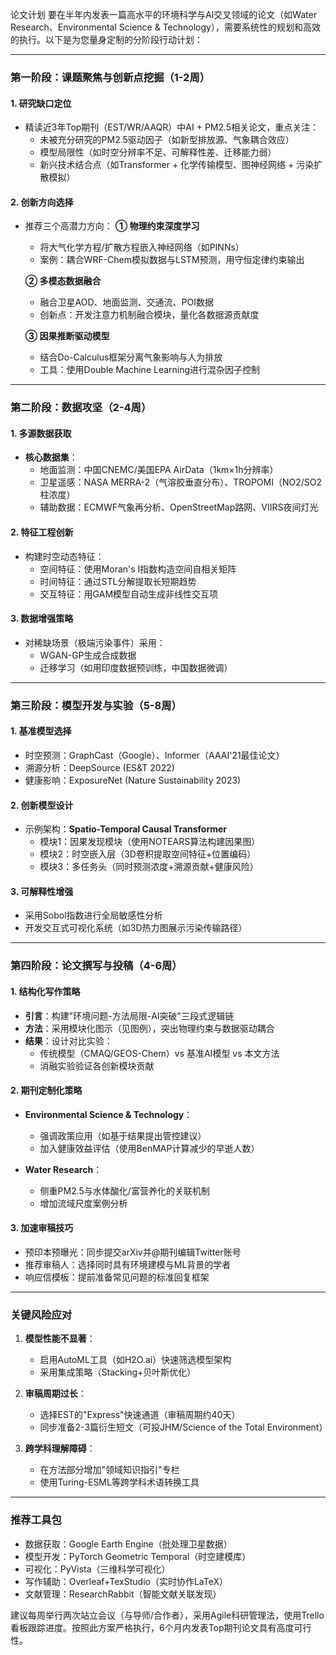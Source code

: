 论文计划
要在半年内发表一篇高水平的环境科学与AI交叉领域的论文（如Water Research、Environmental Science & Technology），需要系统性的规划和高效的执行。以下是为您量身定制的分阶段行动计划：

---

### **第一阶段：课题聚焦与创新点挖掘（1-2周）**
#### 1. **研究缺口定位**
- 精读近3年Top期刊（EST/WR/AAQR）中AI + PM2.5相关论文，重点关注：
  - 未被充分研究的PM2.5驱动因子（如新型排放源、气象耦合效应）
  - 模型局限性（如时空分辨率不足、可解释性差、迁移能力弱）
  - 新兴技术结合点（如Transformer + 化学传输模型、图神经网络 + 污染扩散模拟）

#### 2. **创新方向选择**
- 推荐三个高潜力方向：
  **① 物理约束深度学习**
  - 将大气化学方程/扩散方程嵌入神经网络（如PINNs）
  - 案例：耦合WRF-Chem模拟数据与LSTM预测，用守恒定律约束输出

  **② 多模态数据融合**
  - 融合卫星AOD、地面监测、交通流、POI数据
  - 创新点：开发注意力机制融合模块，量化各数据源贡献度

  **③ 因果推断驱动模型**
  - 结合Do-Calculus框架分离气象影响与人为排放
  - 工具：使用Double Machine Learning进行混杂因子控制

---

### **第二阶段：数据攻坚（2-4周）**
#### 1. **多源数据获取**
- **核心数据集**：
  - 地面监测：中国CNEMC/美国EPA AirData（1km×1h分辨率）
  - 卫星遥感：NASA MERRA-2（气溶胶垂直分布）、TROPOMI（NO2/SO2柱浓度）
  - 辅助数据：ECMWF气象再分析、OpenStreetMap路网、VIIRS夜间灯光

#### 2. **特征工程创新**
- 构建时空动态特征：
  - 空间特征：使用Moran's I指数构造空间自相关矩阵
  - 时间特征：通过STL分解提取长短期趋势
  - 交互特征：用GAM模型自动生成非线性交互项

#### 3. **数据增强策略**
- 对稀缺场景（极端污染事件）采用：
  - WGAN-GP生成合成数据
  - 迁移学习（如用印度数据预训练，中国数据微调）

---

### **第三阶段：模型开发与实验（5-8周）**
#### 1. **基准模型选择**
- 时空预测：GraphCast（Google）、Informer（AAAI'21最佳论文）
- 溯源分析：DeepSource (ES&T 2022)
- 健康影响：ExposureNet (Nature Sustainability 2023)

#### 2. **创新模型设计**
- 示例架构：**Spatio-Temporal Causal Transformer**
  - 模块1：因果发现模块（使用NOTEARS算法构建因果图）
  - 模块2：时空嵌入层（3D卷积提取空间特征+位置编码）
  - 模块3：多任务头（同时预测浓度+溯源贡献+健康风险）

#### 3. **可解释性增强**
- 采用Sobol指数进行全局敏感性分析
- 开发交互式可视化系统（如3D热力图展示污染传输路径）

---

### **第四阶段：论文撰写与投稿（4-6周）**
#### 1. **结构化写作策略**
- **引言**：构建"环境问题-方法局限-AI突破"三段式逻辑链
- **方法**：采用模块化图示（见图例），突出物理约束与数据驱动耦合
- **结果**：设计对比实验：
  - 传统模型（CMAQ/GEOS-Chem）vs 基准AI模型 vs 本文方法
  - 消融实验验证各创新模块贡献

#### 2. **期刊定制化策略**
- **Environmental Science & Technology**：
  - 强调政策应用（如基于结果提出管控建议）
  - 加入健康效益评估（使用BenMAP计算减少的早逝人数）
  
- **Water Research**：
  - 侧重PM2.5与水体酸化/富营养化的关联机制
  - 增加流域尺度案例分析

#### 3. **加速审稿技巧**
- 预印本预曝光：同步提交arXiv并@期刊编辑Twitter账号
- 推荐审稿人：选择同时具有环境建模与ML背景的学者
- 响应信模板：提前准备常见问题的标准回复框架

---

### **关键风险应对**
1. **模型性能不显著**：
   - 启用AutoML工具（如H2O.ai）快速筛选模型架构
   - 采用集成策略（Stacking+贝叶斯优化）

2. **审稿周期过长**：
   - 选择EST的"Express"快速通道（审稿周期约40天）
   - 同步准备2-3篇衍生短文（可投JHM/Science of the Total Environment）

3. **跨学科理解障碍**：
   - 在方法部分增加"领域知识指引"专栏
   - 使用Turing-ESML等跨学科术语转换工具

---

### **推荐工具包**
- 数据获取：Google Earth Engine（批处理卫星数据）
- 模型开发：PyTorch Geometric Temporal（时空建模库）
- 可视化：PyVista（三维科学可视化）
- 写作辅助：Overleaf+TexStudio（实时协作LaTeX）
- 文献管理：ResearchRabbit（智能文献关联发现）

建议每周举行两次站立会议（与导师/合作者），采用Agile科研管理法，使用Trello看板跟踪进度。按照此方案严格执行，6个月内发表Top期刊论文具有高度可行性。
